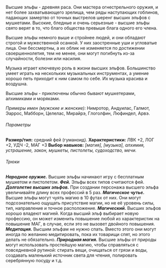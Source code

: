 Высшие эльфы - древняя раса. Они мастера огнестрельного оружия, и нет более захватывающего зрелища, чем ряды наступающих гоблинов, падающих замертво от точных выстрелов шеренг высших эльфов с мушкетами. Высокие, бледные и очень серьезные - высшие эльфы свято верят в то, что благо общества превыше блага одного его члена.

Высшие эльфы немного выше и стройнее людей, и они обладают строгой и мужественной осанкой. У них заостренные уши и угловатые лица. Они бессмертны, а их облик не изменяется по достижении своершеннолетия, тем не менее, они могут погибнуть из-за случайности, болезни или насилия.

Музыка играет ключевую роль в жизни высших эльфов. Большинство умеет играть на нескольких музыкальных инструментах, а умение хорошо петь приходит к ним самом по себе. Их музыка красива и воздушна.

Высшие эльфы - приключены обычно бывают мушкетерами, алхимиками и моряками.

*Примеры имен (мужские и женские):* Нимротор, Андуилас, Галмот, Эаррос, Мабборн, Целелас, Мирайрэ, Глоголфин, Люфиндел, Арвэ.

###### Параметры
**Размер/тип:** средний фей (гуманоид).
**Характеристики:** ЛВК +2, ЛОГ +2, УДЧ -2, МАГ +3
**Выбор навыков:** *\[магия\], \[музыка\], алхимия, устрашение, закон, мушкеты, пистолеты, судоходство, мечи.*

###### Трюки
***Народное оружие.*** Высшие эльфы начинают игру с бесплатным мушкетом и пистолетом.
***Фей.*** Эльфы всех типов считаются фей.
***Долголетие высших эльфов.*** При создании персонажа высшего эльфа увеличивайте длину всех профессий в 5 раз.
***Магическое чутье.*** Высшие эльфы могут чуять магию в 10 футах от них. Они могут подсознательно ощущать присутствие магии, но не её уровень силы, тип, направление и точное расположение.
***Магический.*** Высших эльфов хорошо владеют магией. Когда высший эльф выбирает новую профессию, он может изменить повышение любой из характеристик на повышение МАГ, в случае, если это не вызовет двойного повышения.
***Медитация.*** Высшим эльфам не нужно спать. Вместо этого они могут иногда по желанию медитировать, пока их товарищи спят, но этого делать не обязательно.
***Природная магия.*** Высшие эльфы от природы могут использовать простейшую магию, чтобы справляться с повседневной рутиной: стирать вещи, очищаться от грязи и воды, создавать маленький источник света для чтения, полировать серебрянную посуду и т.д.